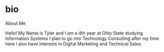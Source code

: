 # bio
About Me

Hello! My Name is Tyler and I am a 4th year at Ohio State studying Information Systems
I plan to go into Technology Consulting after my time here
I also have interests in Digital Marketing and Technical Sales.
